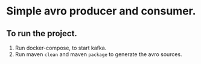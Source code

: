  # **Simple avro producer and consumer.**

## To run the project.

1. Run docker-compose, to start kafka.
2. Run maven `clean` and maven `package` to generate the avro sources.
